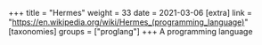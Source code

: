 +++
title = "Hermes"
weight = 33
date = 2021-03-06
[extra]
link = "https://en.wikipedia.org/wiki/Hermes_(programming_language)"
[taxonomies]
groups = ["proglang"]
+++
A programming language

